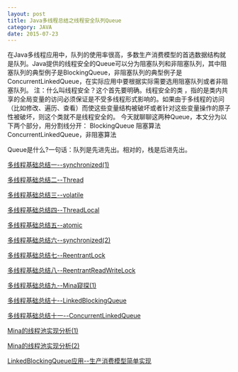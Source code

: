 ```yaml
---
layout: post
title: Java多线程总结之线程安全队列Queue
category: JAVA
date: 2015-07-23
---
```


在Java多线程应用中，队列的使用率很高，多数生产消费模型的首选数据结构就是队列。Java提供的线程安全的Queue可以分为阻塞队列和非阻塞队列，其中阻塞队列的典型例子是BlockingQueue，非阻塞队列的典型例子是ConcurrentLinkedQueue，在实际应用中要根据实际需要选用阻塞队列或者非阻塞队列。
注：什么叫线程安全？这个首先要明确。线程安全的类 ，指的是类内共享的全局变量的访问必须保证是不受多线程形式影响的。如果由于多线程的访问（比如修改、遍历、查看）而使这些变量结构被破坏或者针对这些变量操作的原子性被破坏，则这个类就不是线程安全的。
今天就聊聊这两种Queue，本文分为以下两个部分，用分割线分开： 
BlockingQueue  阻塞算法
ConcurrentLinkedQueue，非阻塞算法

Queue是什么?一句话：队列是先进先出。相对的，栈是后进先出。

<!-- more -->

[多线程基础总结一--synchronized(1)](http://yanxuxin.iteye.com/blog/547261)

[多线程基础总结二--Thread](http://yanxuxin.iteye.com/blog/547266)

[多线程基础总结三--volatile](http://yanxuxin.iteye.com/blog/549211)

[多线程基础总结四--ThreadLocal](http://yanxuxin.iteye.com/blog/550020)

[多线程基础总结五--atomic](http://yanxuxin.iteye.com/blog/550824)

[多线程基础总结六--synchronized(2)](http://yanxuxin.iteye.com/blog/551734)

[多线程基础总结七--ReentrantLock](http://yanxuxin.iteye.com/blog/566713)

[多线程基础总结八--ReentrantReadWriteLock](http://yanxuxin.iteye.com/blog/571480)

[多线程基础总结九--Mina窥探(1)](http://yanxuxin.iteye.com/blog/577012)

[多线程基础总结十--LinkedBlockingQueue](http://yanxuxin.iteye.com/blog/582162)

[多线程基础总结十一--ConcurrentLinkedQueue](http://yanxuxin.iteye.com/blog/586943)

[Mina的线程池实现分析(1)](http://yanxuxin.iteye.com/category/86880)

[Mina的线程池实现分析(2)](http://yanxuxin.iteye.com/blog/592908)

[LinkedBlockingQueue应用--生产消费模型简单实现](http://yanxuxin.iteye.com/blog/583645)